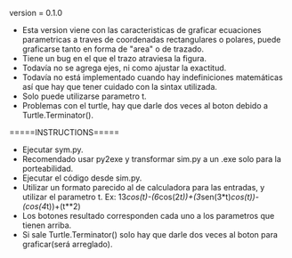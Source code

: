 version = 0.1.0
  - Esta version viene con las caracteristicas de graficar ecuaciones parametricas 
    a traves de coordenadas rectangulares o polares, puede graficarse tanto en forma de "area" o de trazado.
  - Tiene un bug en el que el trazo atraviesa la figura.
  - Todavía no se agrega ejes, ni como ajustar la exactitud.
  - Todavía no está implementado cuando hay indefiniciones matemáticas así que hay que tener cuidado con la sintax utilizada.
  - Solo puede utilizarse parametro t.
  - Problemas con el turtle, hay que darle dos veces al boton debido a Turtle.Terminator().

=====INSTRUCTIONS=====
  - Ejecutar sym.py.
  - Recomendado usar py2exe y transformar sim.py a un .exe solo para la porteabilidad.
  - Ejecutar el código desde sim.py.
  - Utilizar un formato parecido al de calculadora para las entradas, y utilizar el parametro t. 
    Ex:  13*cos(t)-(6*cos(2*t))+(3*sen(3*t)*cos(t))-(cos(4*t))+(t**2)
  - Los botones resultado corresponden cada uno a los parametros que tienen arriba.
  - Si sale Turtle.Terminator() solo hay que darle dos veces al boton para graficar(será arreglado).
